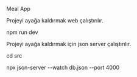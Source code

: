 Meal App

Projeyi ayağa kaldırmak web çalıştırılır.

npm run dev

Projeyi ayağa kaldırmak için json server çalıştırılır.

cd src

npx json-server --watch db.json --port 4000
